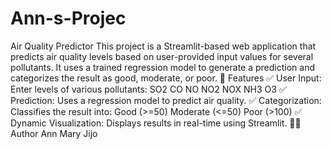 # Ann-s-Projec 
Air Quality Predictor
This project is a Streamlit-based web application that predicts air quality levels based on user-provided input values for several pollutants. It uses a trained regression model to generate a prediction and categorizes the result as good, moderate, or poor.
🚀 Features
✅ User Input: Enter levels of various pollutants:
SO2
CO
NO
NO2
NOX
NH3
O3
✅ Prediction: Uses a regression model to predict air quality.
✅ Categorization: Classifies the result into:
Good (>=50)
Moderate (<=50)
Poor (>100)
✅ Dynamic Visualization: Displays results in real-time using Streamlit.
👨‍💻 Author
Ann Mary Jijo
